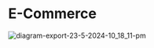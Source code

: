 # E-Commerce

![diagram-export-23-5-2024-10_18_11-pm](https://github.com/Nithin-532/E-Commerce/assets/70070522/6d0afe59-8c12-44fe-bd9e-a93c23afaab7)
